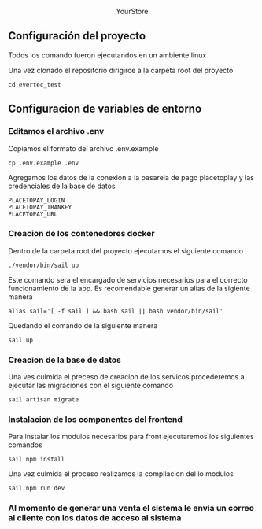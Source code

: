 <p align="center">YourStore</p>

## Configuración del proyecto

Todos los comando fueron ejecutandos en un ambiente linux

Una vez clonado el repositorio dirigirce a la carpeta root del proyecto
```
cd evertec_test 
```
## Configuracion de variables de entorno
### Editamos el archivo .env
Copiamos el formato del archivo .env.example
```
cp .env.example .env
```
Agregamos los datos de la conexion a la pasarela de pago placetoplay y las credenciales de la base de datos
```
PLACETOPAY_LOGIN
PLACETOPAY_TRANKEY
PLACETOPAY_URL
```
### Creacion de los contenedores docker
Dentro de la carpeta root del proyecto ejecutamos el siguiente comando
```
./vendor/bin/sail up
```
Este comando sera el encargado de servicios necesarios para el correcto funcionamiento de la app.
Es recomendable generar un alias de la sigiente manera
```
alias sail='[ -f sail ] && bash sail || bash vendor/bin/sail'
```
Quedando el comando de la siguiente manera
```
sail up
```
### Creacion de la base de datos
Una ves culmida el preceso de creacion de los servicos procederemos a ejecutar las migraciones con el siguiente comando
```
sail artisan migrate
```
### Instalacion de los componentes del frontend
Para instalar los modulos necesarios para front ejecutaremos los siguientes comandos
```
sail npm install
```
Una vez culmida el proceso realizamos la compilacion del lo modulos
```
sail npm run dev
```

### Al momento de generar una venta el sistema le envia un correo al cliente con los datos de acceso al sistema

